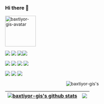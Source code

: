 ### Hi there 👋

<img src="https://avatars.githubusercontent.com/u/57716394?v=4" height="100" alt="baxtiyor-gis-avatar">




<img src="https://img.shields.io/badge/python-3670A0?style=for-the-badge&logo=python&logoColor=ffdd54">  <img src="https://img.shields.io/badge/javascript-%23323330.svg?style=for-the-badge&logo=javascript&logoColor=%23F7DF1E"> <img src="https://img.shields.io/badge/postgresql-fff?style=for-the-badge&logo=postgresql&logoColor=4169E1"><img src="https://img.shields.io/badge/django-%23092E20.svg?style=for-the-badge&logo=django&logoColor=white">


<img src="https://img.shields.io/badge/leaflet-fff?style=for-the-badge&logo=leaflet&logoColor=199900"> <img src="https://img.shields.io/badge/openstreetmap-fff?style=for-the-badge&logo=openstreetmap&logoColor=7EBC6F"> <img src="https://img.shields.io/badge/googlemaps-fff?style=for-the-badge&logo=googlemaps&logoColor=4285F4"> <img src="https://img.shields.io/badge/mapbox-fff.svg?style=for-the-badge&logo=mapbox&logoColor=000000">

<img src="https://img.shields.io/badge/qgis-%23092E20.svg?style=for-the-badge&logo=qgis&logoColor=wihte"> <img src="https://img.shields.io/badge/arcgis-ffff?style=for-the-badge&logo=arcgis&logoColor=wihte"> <img src="https://img.shields.io/badge/osgeo-fff?style=for-the-badge&logo=osgeo&logoColor=5CAE58">





<div align="center"> 


![baxtiyor-gis's](http://github-profile-summary-cards.vercel.app/api/cards/profile-details?username=baxtiyor-gis&theme=dark)




| <a href="https://github.com/baxtiyor-gis/baxtiyor-gis"><img align="center" src="https://github-readme-stats.vercel.app/api?username=baxtiyor-gis&show_icons=true&include_all_commits=false&theme=dark&hide_border=true" alt="baxtiyor-gis's github stats" /></a> | <a href="https://github.com/baxtiyor-gis/baxtiyor-gis"><img align="center" src="https://github-readme-stats.vercel.app/api/top-langs/?username=baxtiyor-gis&theme=dark&hide_border=true&langs_count=5&hide=html,css,scss,ejs" /></a> |
| ------------- | ------------- |
</div>
